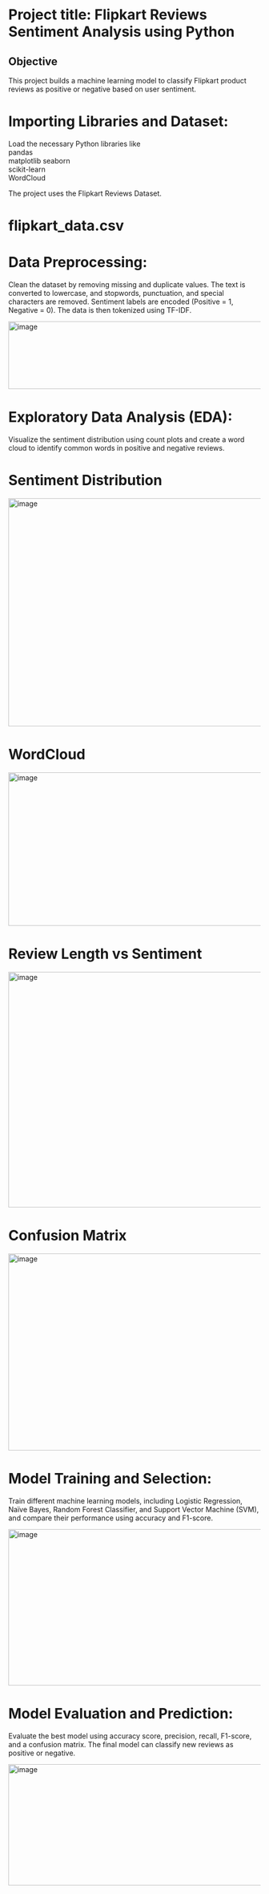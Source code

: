 # Project title:  Flipkart Reviews Sentiment Analysis using Python  

## Objective  
This project builds a machine learning model to classify Flipkart product reviews as positive or negative based on user sentiment.  

# Importing Libraries and Dataset:  
Load the necessary Python libraries like  
pandas  
matplotlib  seaborn  
scikit-learn  
WordCloud  

The project uses the Flipkart Reviews Dataset.
# flipkart_data.csv  



# Data Preprocessing:  
Clean the dataset by removing missing and duplicate values. The text is converted to lowercase, and stopwords, punctuation, and special characters are removed. Sentiment labels are encoded (Positive = 1, Negative = 0). The data is then tokenized using TF-IDF.  

<img width="930" height="135" alt="image" src="https://github.com/user-attachments/assets/281375ba-a281-490a-9f5a-c657b040c7fa" />


# Exploratory Data Analysis (EDA):  
Visualize the sentiment distribution using count plots and create a word cloud to identify common words in positive and negative reviews.  
# Sentiment Distribution  

<img width="580" height="455" alt="image" src="https://github.com/user-attachments/assets/ccfdbdb1-945a-41c4-8fba-b6742c6b15be" />
 

# WordCloud  

<img width="1182" height="306" alt="image" src="https://github.com/user-attachments/assets/a2795c1b-bdee-4895-a0bf-19d1f6456d4f" />
  

# Review Length vs Sentiment  

<img width="695" height="470" alt="image" src="https://github.com/user-attachments/assets/5cc4cbe1-dec6-4faa-b1ba-dce4f1aa078a" />


# Confusion Matrix  

<img width="518" height="393" alt="image" src="https://github.com/user-attachments/assets/f0b82d48-d0f6-4adb-83e9-b98b357df06c" />







# Model Training and Selection:  
Train different machine learning models, including Logistic Regression, Naïve Bayes, Random Forest Classifier, and Support Vector Machine (SVM), and compare their performance using accuracy and F1-score.  

<img width="580" height="312" alt="image" src="https://github.com/user-attachments/assets/926958d6-20ab-4dab-8f63-799a4a08fa9a" />



# Model Evaluation and Prediction:  
Evaluate the best model using accuracy score, precision, recall, F1-score, and a confusion matrix. The final model can classify new reviews as positive or negative.  

<img width="546" height="242" alt="image" src="https://github.com/user-attachments/assets/1ad1040a-836d-4c25-85ff-638a757a3d90" />

